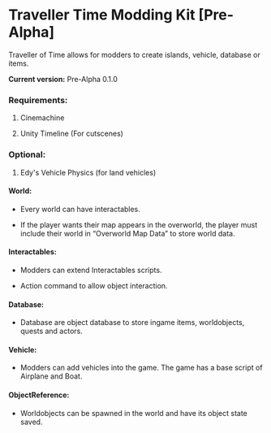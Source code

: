 # Traveller Time Modding Kit [Pre-Alpha]

Traveller of Time allows for modders to create islands, vehicle, database or items.

**Current version:** Pre-Alpha 0.1.0

### Requirements:

1. Cinemachine

2. Unity Timeline (For cutscenes)


### Optional:

1. Edy's Vehicle Physics (for land vehicles)



#### World:

-	Every world can have interactables.

-	If the player wants their map appears in the overworld, the player must include their world in “Overworld Map Data” to store world data.

#### Interactables:

-	Modders can extend Interactables scripts.

-	Action command to allow object interaction.

#### Database:

-	Database are object database to store ingame items, worldobjects, quests and actors.

#### Vehicle:

-	Modders can add vehicles into the game. The game has a base script of Airplane and Boat.

#### ObjectReference:

-	Worldobjects can be spawned in the world and have its object state saved.

